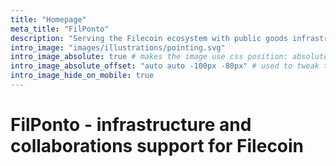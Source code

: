 ```yaml
---
title: "Homepage"
meta_title: "FilPonto"
description: "Serving the Filecoin ecosystem with public goods infrastructure and technical integration support."
intro_image: "images/illustrations/pointing.svg"
intro_image_absolute: true # makes the image use css position: absolute; so it looks "offset". It's a visual effect that might not always look good depending on the image you use.
intro_image_absolute_offset: "auto auto -100px -80px" # used to tweak the positioning of the absolute image if enabled above
intro_image_hide_on_mobile: true
---
```


# FilPonto - infrastructure and collaborations support for Filecoin
